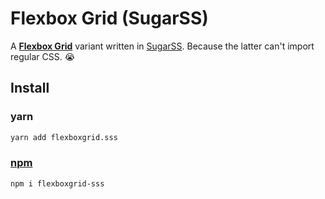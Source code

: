 # Flexbox Grid (SugarSS)

A **[Flexbox Grid](https://github.com/kristoferjoseph/flexboxgrid)** variant written in [SugarSS](https://github.com/postcss/sugarss). Because the latter can't import regular CSS. :sob:

## Install

### yarn
```bash
yarn add flexboxgrid.sss
```

### [npm](https://www.npmjs.com/package/flexboxgrid.sss)

```bash
npm i flexboxgrid-sss
```
